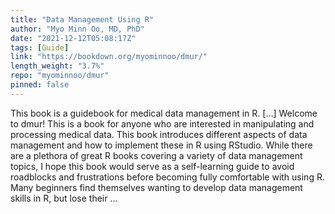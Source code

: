 ```yaml
---
title: "Data Management Using R"
author: "Myo Minn Oo, MD, PhD"
date: "2021-12-12T05:08:17Z"
tags: [Guide]
link: "https://bookdown.org/myominnoo/dmur/"
length_weight: "3.7%"
repo: "myominnoo/dmur"
pinned: false
---
```


This book is a guidebook for medical data management in R. [...] Welcome to dmur! This is a book for anyone who are interested in manipulating and processing medical data. This book introduces different aspects of data management and how to implement these in R using RStudio. While there are a plethora of great R books covering a variety of data management topics, I hope this book would serve as a self-learning guide to avoid roadblocks and frustrations before becoming fully comfortable with using R. Many beginners find themselves wanting to develop data management skills in R, but lose their  ...
